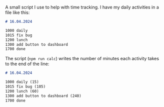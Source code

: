 A small script I use to help with time tracking. I have my daily activities in a file like this:

```markdown
# 16.04.2024

1000 daily
1015 fix bug
1200 lunch
1300 add button to dashboard
1700 done
```

The script (`npm run calc`) writes the number of minutes each activity takes to the end of the line:

```markdown
# 16.04.2024

1000 daily (15)
1015 fix bug (105)
1200 lunch (60)
1300 add button to dashboard (240)
1700 done
```